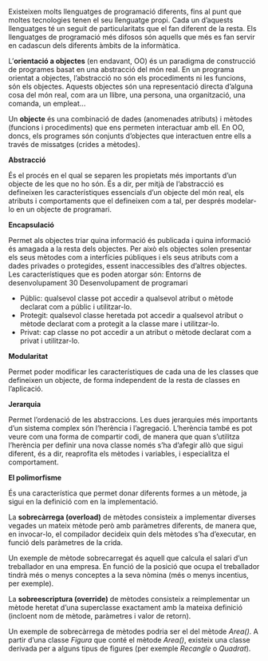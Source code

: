 Existeixen molts llenguatges de programació diferents, fins al punt que moltes
tecnologies tenen el seu llenguatge propi. Cada un d’aquests llenguatges té un
seguit de particularitats que el fan diferent de la resta.
Els llenguatges de programació més difosos són aquells que més es fan servir
en cadascun dels diferents àmbits de la informàtica.

L’**orientació a objectes** (en endavant, OO) és un paradigma de construcció
de programes basat en una abstracció del món real.
En un programa orientat a objectes, l’abstracció no són els procediments ni
les funcions, són els objectes. Aquests objectes són una representació directa
d’alguna cosa del món real, com ara un llibre, una persona, una organització, una
comanda, un empleat...

Un **objecte** és una combinació de dades (anomenades atributs) i mètodes
(funcions i procediments) que ens permeten interactuar amb ell. En OO,
doncs, els programes són conjunts d’objectes que interactuen entre ells a
través de missatges (crides a mètodes).

**Abstracció**

És el procés en el qual se separen les propietats més importants d’un objecte
de les que no ho són. És a dir, per mitjà de l’abstracció es defineixen les
característiques essencials d’un objecte del món real, els atributs i comportaments
que el defineixen com a tal, per després modelar-lo en un objecte de programari.

**Encapsulació**

Permet als objectes triar quina informació és publicada i quina informació és
amagada a la resta dels objectes. Per això els objectes solen presentar els seus
mètodes com a interfícies públiques i els seus atributs com a dades privades o
protegides, essent inaccessibles des d’altres objectes. Les característiques que es
poden atorgar són:
Entorns de desenvolupament 30 Desenvolupament de programari
  * Públic: qualsevol classe pot accedir a qualsevol atribut o mètode declarat
    com a públic i utilitzar-lo.
  * Protegit: qualsevol classe heretada pot accedir a qualsevol atribut o mètode
    declarat com a protegit a la classe mare i utilitzar-lo.
  * Privat: cap classe no pot accedir a un atribut o mètode declarat com a privat
    i utilitzar-lo.
    
**Modularitat**

Permet poder modificar les característiques de cada una de les classes que defineixen
un objecte, de forma independent de la resta de classes en l’aplicació.

**Jerarquia**

Permet l’ordenació de les abstraccions. Les dues jerarquies més importants d’un
sistema complex són l’herència i l’agregació.
L’herència també es pot veure com una forma de compartir codi, de manera que
quan s’utilitza l’herència per definir una nova classe només s’ha d’afegir allò
que sigui diferent, és a dir, reaprofita els mètodes i variables, i especialitza el
comportament.

**El polimorfisme**

És una característica que permet donar diferents formes a un mètode, ja sigui en
la definició com en la implementació.

La **sobrecàrrega (overload)** de mètodes consisteix a implementar diverses vegades
un mateix mètode però amb paràmetres diferents, de manera que, en invocar-lo, el
compilador decideix quin dels mètodes s’ha d’executar, en funció dels paràmetres
de la crida.

Un exemple de mètode sobrecarregat és aquell que calcula el salari d’un treballador
en una empresa. En funció de la posició que ocupa el treballador tindrà més
o menys conceptes a la seva nòmina (més o menys incentius, per exemple).

La **sobreescriptura (override)** de mètodes consisteix a reimplementar un mètode
heretat d’una superclasse exactament amb la mateixa definició (incloent nom de
mètode, paràmetres i valor de retorn).

Un exemple de sobrecàrrega de mètodes podria ser el del mètode *Area()*. A partir
d’una classe *Figura* que conté el mètode *Area()*, existeix una classe derivada per
a alguns tipus de figures (per exemple *Recangle* o *Quadrat*).
